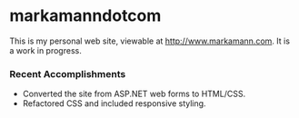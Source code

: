 # markamanndotcom

This is my personal web site, viewable at http://www.markamann.com.  It is a work in progress.

### Recent Accomplishments
* Converted the site from ASP.NET web forms to HTML/CSS.
* Refactored CSS and included responsive styling.

